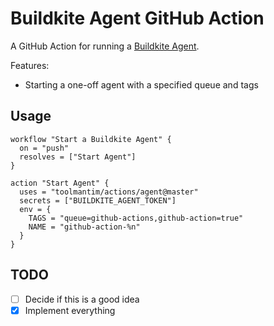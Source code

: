 # Buildkite Agent GitHub Action

A GitHub Action for running a [Buildkite Agent](https://buildkite.com/docs/agent).

Features:

* Starting a one-off agent with a specified queue and tags

## Usage

```workflow
workflow "Start a Buildkite Agent" {
  on = "push"
  resolves = ["Start Agent"]
}

action "Start Agent" {
  uses = "toolmantim/actions/agent@master"
  secrets = ["BUILDKITE_AGENT_TOKEN"]
  env = {
    TAGS = "queue=github-actions,github-action=true"
    NAME = "github-action-%n"
  }
}
```

## TODO

- [ ] Decide if this is a good idea
- [x] Implement everything